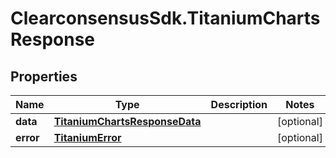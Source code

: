 # ClearconsensusSdk.TitaniumChartsResponse

## Properties

Name | Type | Description | Notes
------------ | ------------- | ------------- | -------------
**data** | [**TitaniumChartsResponseData**](TitaniumChartsResponseData.md) |  | [optional] 
**error** | [**TitaniumError**](TitaniumError.md) |  | [optional] 



